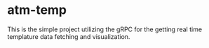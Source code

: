 # atm-temp
This is the simple project utilizing the gRPC for the getting real time templature data fetching and visualization.
